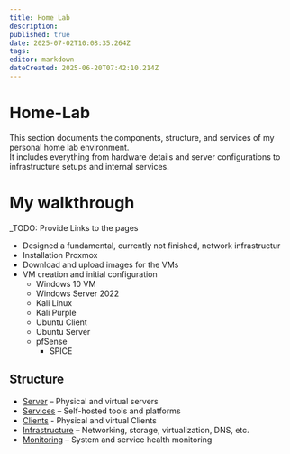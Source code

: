 ```yaml
---
title: Home Lab
description: 
published: true
date: 2025-07-02T10:08:35.264Z
tags: 
editor: markdown
dateCreated: 2025-06-20T07:42:10.214Z
---
```


# Home-Lab

This section documents the components, structure, and services of my personal home lab environment.  
It includes everything from hardware details and server configurations to infrastructure setups and internal services.

# My walkthrough
_TODO: Provide Links to the pages
- Designed a fundamental, currently not finished, network infrastructur
- Installation Proxmox
- Download and upload images for the VMs
- VM creation and initial configuration
	-	Windows 10 VM
	- Windows Server 2022
  - Kali Linux
  - Kali Purple
  - Ubuntu Client
  - Ubuntu Server
  - pfSense
	- SPICE




## Structure
- [Server](/home-lab/Server) – Physical and virtual servers
- [Services](/home-lab/Services) – Self-hosted tools and platforms
- [Clients](/home-lab/Clients) - Physical and virtual Clients
- [Infrastructure](/home-lab/Infrastructure) – Networking, storage, virtualization, DNS, etc.
- [Monitoring](/home-lab/Monitoring) – System and service health monitoring
